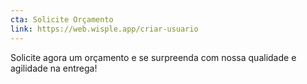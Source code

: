 ```yaml
---
cta: Solicite Orçamento
link: https://web.wisple.app/criar-usuario
---
```


Solicite agora um orçamento e se surpreenda com nossa qualidade e agilidade na entrega!
